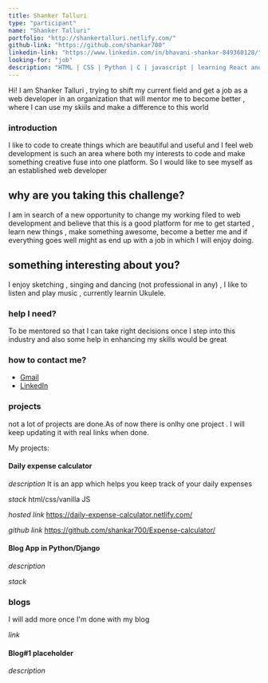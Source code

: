 ```yaml
---
title: Shanker Talluri
type: "participant"
name: "Shanker Talluri"
portfolio: "http://shankertalluri.netlify.com/"
github-link: "https://github.com/shankar700"
linkedin-link: "https://www.linkedin.com/in/bhavani-shankar-849360128/"
looking-for: "job"
description: "HTML | CSS | Python | C | javascript | learning React and angular"
---
```


Hi! I am Shanker Talluri , trying to shift my current field and get a job as a web developer in an organization that will mentor me to become better , where I can use my skiils and make a difference to this world

### introduction

I like to code to create things which are beautiful and useful and I feel web development is such an area where both my interests to code and make something creative fuse into one platform. So I would like to see myself as an established web developer  

## why are you taking this challenge?

I am in search of a new opportunity to change my working filed to web development and believe that this is a good platform for me to get started , learn new things , make something awesome, become a better me and if everything goes well might as end up with a job in which I will enjoy doing. 

## something interesting about you?

I enjoy sketching , singing and dancing (not professional in any) , I like to listen and play music , currently learnin Ukulele.

### help I need?

To be mentored so that I can take right decisions once I step into this industry and also some help in enhancing my skills would be great 

### how to contact me?

- [Gmail](bhavanishankarbst@gmail.com)
- [LinkedIn](https://www.linkedin.com/in/bhavani-shankar-849360128/)

### projects

not a lot of projects are done.As of now there is onlhy one project . I will keep updating it with real links when done.

My projects:
#### Daily expense calculator  
_description_ It is an app which helps you keep track of your daily expenses   

_stack_ html/css/vanilla JS

_hosted link_ https://daily-expense-calculator.netlify.com/

_github link_ https://github.com/shankar700/Expense-calculator/

#### Blog App in Python/Django

_description_ 

_stack_ 

### blogs

I will add more once I'm done with my blog 

_link_ 

#### Blog#1 placeholder

_description_ 
